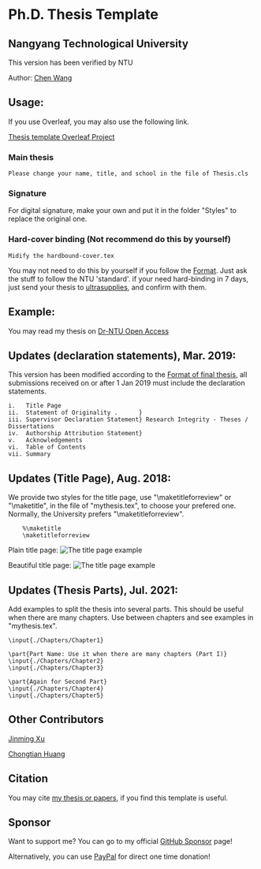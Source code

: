 # Ph.D. Thesis Template 
## Nangyang Technological University 

This version has been verified by NTU

Author: [Chen Wang](https://wang-chen.github.io)

## Usage:

 If you use Overleaf, you may also use the following link.

 [Thesis template Overleaf Project](https://v2.overleaf.com/read/hrjsywqdhccp)

    
### Main thesis
    Please change your name, title, and school in the file of Thesis.cls
    
### Signature
   For digital signature, make your own and put it in the folder "Styles" to replace the original one.

### Hard-cover binding (Not recommend do this by yourself)
    Midify the hardbound-cover.tex
   You may not need to do this by yourself if you follow the [Format](https://www.ntu.edu.sg/sasd/oas/ge/Documents/FormatofThesis_Sample_Oct2017.pdf). Just ask the stuff to follow the NTU 'standard'. 
   if your need hard-binding in 7 days, just send your thesis to [ultrasupplies](https://www.ultrasupplies.com.sg/solutions/book-binding/hard-cover-binding), and confirm with them.   
    
    
## Example:
   
   You may read my thesis on [Dr-NTU Open Access](https://hdl.handle.net/10356/105527)
    
## Updates (declaration statements), Mar. 2019:

   This version has been modified according to the [Format of final thesis](https://www.ntu.edu.sg/research/theses-dissertations), all submissions received on or after 1 Jan 2019 must include the declaration statements.
   
    i.   Title Page	
    ii.  Statement of Originality .      }
    iii. Supervisor Declaration Statement} Research Integrity - Theses / Dissertations
    iv.  Authorship Attribution Statement}	
    v.   Acknowledgements	
    vi.  Table of Contents
    vii. Summary

## Updates (Title Page), Aug. 2018:

   We provide two styles for the title page, use "\maketitleforreview" or "\maketitle", in the file of "mythesis.tex", to choose your prefered one. Normally, the University prefers "\maketitleforreview".
        
        %\maketitle
        \maketitleforreview

Plain title page:
![The title page example](https://github.com/wang-chen/thesis_template_ntu/blob/master/Styles/title-page-plain.png)

Beautiful title page:
![The title page example](https://github.com/wang-chen/thesis_template_ntu/blob/master/Styles/title-page.png)


## Updates (Thesis Parts), Jul. 2021:

   Add examples to split the thesis into several parts. This should be useful when there are many chapters. Use between chapters and see examples in "mythesis.tex".

    \input{./Chapters/Chapter1}

    \part{Part Name: Use it when there are many chapters (Part I)}
    \input{./Chapters/Chapter2}
    \input{./Chapters/Chapter3}

    \part{Again for Second Part}
    \input{./Chapters/Chapter4}
    \input{./Chapters/Chapter5}
   
## Other Contributors
    
   [Jinming Xu](https://jinmingxu.github.io)

   [Chongtian Huang](https://nerdtomars.github.io/)
   
## Citation

   You may cite [my thesis or papers](https://scholar.google.com/citations?user=vZfmKl4AAAAJ), if you find this template is useful.

## Sponsor

   Want to support me? You can go to my official [GitHub Sponsor](https://github.com/sponsors/wang-chen) page!

   Alternatively, you can use [PayPal](https://www.paypal.com/paypalme/DrChenWang) for direct one time donation!
   
